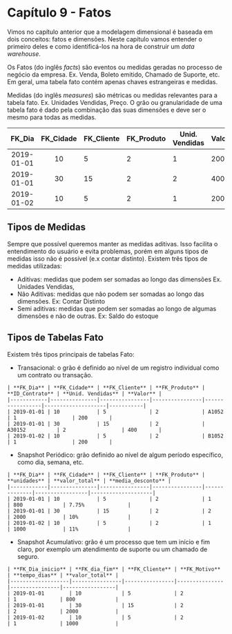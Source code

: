 # Capítulo 9 - Fatos

Vimos no capítulo anterior que a modelagem dimensional é baseada em dois conceitos: fatos e dimensões. Neste capítulo vamos entender o primeiro deles e como identificá-los na hora de construir um *data warehouse*.

Os Fatos (do inglês *facts*) são eventos ou medidas geradas no processo de negócio da empresa. Ex. Venda, Boleto emitido, Chamado de Suporte, etc. Em geral, uma tabela fato contém apenas chaves estrangeiras e medidas. 

Medidas (do inglês *measures*) são métricas ou medidas relevantes para a tabela fato. Ex. Unidades Vendidas, Preço. O grão ou granularidade de uma tabela fato é dado pela combinação das suas dimensões e deve ser o mesmo para todas as medidas.


|   FK_Dia   | FK_Cidade | FK_Cliente | FK_Produto | Unid. Vendidas | Valor |
|:----------:|:---------:|------------|------------|----------------|-------|
| 2019-01-01 | 10        | 5          | 2          | 1              | 200   |
| 2019-01-01 | 30        | 15         | 2          | 2              | 400   |
| 2019-01-02 | 10        | 5          | 2          | 1              | 200   |


## Tipos de Medidas
Sempre que possível queremos manter as medidas aditivas. Isso facilita o entendimento do usuário e evita problemas, porém em alguns tipos de medidas isso não é possível (e.x contar distinto).  Existem três tipos de medidas utilizadas:

- Aditivas: medidas que podem ser somadas ao longo das dimensões Ex. Unidades Vendidas,
- Não Aditivas: medidas que não podem ser somadas ao longo das dimensões. Ex: Contar Distinto
- Semi aditivas:  medidas que podem ser somadas ao longo de algumas dimensões e não de outras. Ex: Saldo do estoque

## Tipos de Tabelas Fato

Existem três tipos principais de tabelas Fato:
-  Transacional: o grão é definido ao nível de um registro individual como um contrato ou transação.
  
```{table} Tabela Fato Transacional
| **FK_Dia** | **FK_Cidade** | **FK_Cliente** | **FK_Produto** | **ID_Contrato** | **Unid. Vendidas** | **Valor** |
|------------|---------------|----------------|----------------|-----------------|--------------------|-----------|
| 2019-01-01 | 10            | 5              | 2              | A1052           | 1                  | 200       |
| 2019-01-01 | 30            | 15             | 2              | A30152          | 2                  | 400       |
| 2019-01-02 | 10            | 5              | 2              | B1052           | 1                  | 200       |
```

- Snapshot Periódico: grão definido ao nível de algum período específico, como dia, semana, etc.

```{table} Tabela Fato de Snapshot Periódico
| **FK_Dia** | **FK_Cidade** | **FK_Cliente** | **FK_Produto** | **unidades** | **valor_total** | **media_desconto** |
|------------|---------------|----------------|----------------|--------------|-----------------|--------------------|
| 2019-01-01 | 10            | 5              | 2              | 1            | 800             | 7.75%              |
| 2019-01-01 | 30            | 15             | 2              | 2            | 2000            | 10%                |
| 2019-01-02 | 10            | 5              | 2              | 1            | 1000            | 11%                |
```

- Snapshot Acumulativo: grão é um processo que tem um início e fim claro, por exemplo um atendimento de suporte ou um chamado de seguro.

```{table} Tabela Fato de Snapshot Acumulativo
| **FK_Dia_inicio** | **FK_dia_fim** | **FK_Cliente** | **FK_Motivo** | **tempo_dias** | **valor_total** |
|-------------------|----------------|----------------|---------------|----------------|-----------------|
| 2019-01-01        | 10             | 5              | 2             | 1              | 800             |
| 2019-01-01        | 30             | 15             | 2             | 2              | 2000            |
| 2019-01-02        | 10             | 5              | 2             | 1              | 1000            |
```